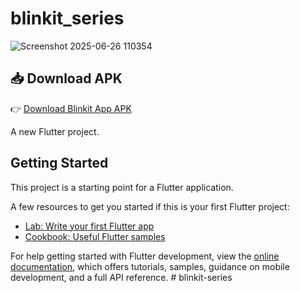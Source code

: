 # blinkit_series

![Screenshot 2025-06-26 110354](https://github.com/user-attachments/assets/08ba8eee-a991-4220-a032-5aa67f17af13)

## 📥 Download APK

👉 [Download Blinkit App APK](./blinkit.apk)



A new Flutter project.

## Getting Started

This project is a starting point for a Flutter application.

A few resources to get you started if this is your first Flutter project:

- [Lab: Write your first Flutter app](https://docs.flutter.dev/get-started/codelab)
- [Cookbook: Useful Flutter samples](https://docs.flutter.dev/cookbook)

For help getting started with Flutter development, view the
[online documentation](https://docs.flutter.dev/), which offers tutorials,
samples, guidance on mobile development, and a full API reference.
#   b l i n k i t - s e r i e s 
 
 
